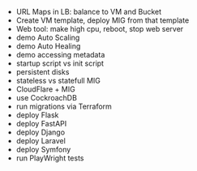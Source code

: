 -   URL Maps in LB: balance to VM and Bucket
-   Create VM template, deploy MIG from that template
-   Web tool: make high cpu, reboot, stop web server
-   demo Auto Scaling
-   demo Auto Healing
-   demo accessing metadata
-   startup script vs init script
-   persistent disks
-   stateless vs statefull MIG
-   CloudFlare + MIG
-   use CockroachDB
-   run migrations via Terraform
-   deploy Flask
-   deploy FastAPI
-   deploy Django
-   deploy Laravel
-   deploy Symfony
-   run PlayWright tests
